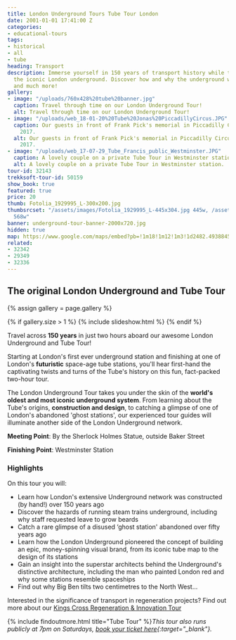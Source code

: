 ```yaml
---
title: London Underground Tours Tube Tour London
date: 2001-01-01 17:41:00 Z
categories:
- educational-tours
tags:
- historical
- all
- tube
heading: Transport
description: Immerse yourself in 150 years of transport history while travelling through
  the iconic London underground. Discover how and why the underground was created
  and much more!
gallery:
- image: "/uploads/760x428%20tube%20banner.jpg"
  caption: Travel through time on our London Underground Tour!
  alt: Travel through time on our London Underground Tour!
- image: "/uploads/web_18-01-20%20Tube%20Jonas%20PiccadillyCircus.JPG"
  caption: Our guests in front of Frank Pick's memorial in Piccadilly Circus, January
    2017.
  alt: Our guests in front of Frank Pick's memorial in Piccadilly Circus, January
    2017.
- image: "/uploads/web_17-07-29_Tube_Francis_public_Westminster.JPG"
  caption: A lovely couple on a private Tube Tour in Westminster station.
  alt: A lovely couple on a private Tube Tour in Westminster station.
tour-id: 32143
trekksoft-tour-id: 50159
show_book: true
featured: true
price: 20
thumb: Fotolia_1929995_L-300x200.jpg
thumbsrcset: "/assets/images/Fotolia_1929995_L-445x304.jpg 445w, /assets/images/Fotolia_1929995_L-568x388.jpg
  568w"
banner: underground-tour-banner-2000x720.jpg
hidden: true
map: https://www.google.com/maps/embed?pb=!1m18!1m12!1m3!1d2482.493884522092!2d-0.1588174842294842!3d51.52250067963771!2m3!1f0!2f0!3f0!3m2!1i1024!2i768!4f13.1!3m3!1m2!1s0x487604d59ecdd3e1%3A0x900c16ed42e497a1!2sSherlock+Holmes+Statue!5e0!3m2!1sde!2suk!4v1506001375359
related:
- 32342
- 29349
- 32336
---
```


## The original London Underground and Tube Tour

{% assign gallery = page.gallery %}

{% if gallery.size > 1 %}
{% include slideshow.html %}
{% endif %}

Travel across **150 years** in just two hours aboard our awesome London Underground and Tube Tour!

Starting at London's first ever underground station and finishing at one of London's **futuristic** space-age tube stations, you'll hear first-hand the captivating twists and turns of the Tube's history on this fun, fact-packed two-hour tour.

The London Underground Tour takes you under the skin of the **world's oldest and most iconic underground system**. From learning about the Tube's origins, **construction and design**, to catching a glimpse of one of London's abandoned 'ghost stations', our experienced tour guides will illuminate another side of the London Underground network.

**Meeting Point**: By the Sherlock Holmes Statue, outside Baker Street

**Finishing Point**: Westminster Station

### Highlights

On this tour you will:

* Learn how London's extensive Underground network was constructed (by hand!) over 150 years ago
* Discover the hazards of running steam trains underground, including why staff requested leave to grow beards
* Catch a rare glimpse of a disused ‘ghost station' abandoned over fifty years ago
* Learn how the London Underground pioneered the concept of building an epic, money-spinning visual brand, from its iconic tube map to the design of its stations
* Gain an insight into the superstar architects behind the Underground's distinctive architecture, including the man who painted London red and why some stations resemble spaceships
* Find out why Big Ben tilts two centimetres to the North West...

Interested in the significance of transport in regeneration projects? Find out more about our [Kings Cross Regeneration & Innovation Tour](/london/educational-tours/kings-cross-regeneration/#kings-cross-innovation-and-regeneration)

{% include findoutmore.html title="Tube Tour" %}*This tour also runs publicly at 7pm on Saturdays, [book your ticket here](https://www.tripadvisor.co.uk/AttractionProductReview-g186338-d12923644-London_Underground_2_Hour_Tube_Tour-London_England.html){:target="_blank"}.*
